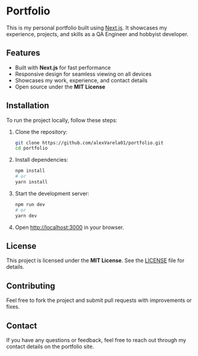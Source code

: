 # Portfolio

This is my personal portfolio built using [Next.js](https://nextjs.org/). It showcases my experience, projects, and skills as a QA Engineer and hobbyist developer.

## Features
- Built with **Next.js** for fast performance
- Responsive design for seamless viewing on all devices
- Showcases my work, experience, and contact details
- Open source under the **MIT License**

## Installation
To run the project locally, follow these steps:

1. Clone the repository:
   ```sh
   git clone https://github.com/alexVarela01/portfolio.git
   cd portfolio
   ```

2. Install dependencies:
   ```sh
   npm install
   # or
   yarn install
   ```

3. Start the development server:
   ```sh
   npm run dev
   # or
   yarn dev
   ```

4. Open [http://localhost:3000](http://localhost:3000) in your browser.

## License
This project is licensed under the **MIT License**. See the [LICENSE](LICENSE) file for details.

## Contributing
Feel free to fork the project and submit pull requests with improvements or fixes.

## Contact
If you have any questions or feedback, feel free to reach out through my contact details on the portfolio site.

